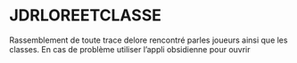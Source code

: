 # JDRLOREETCLASSE
Rassemblement de toute trace delore rencontré parles joueurs ainsi que les classes.
En cas de problème utiliser l’appli obsidienne pour ouvrir
